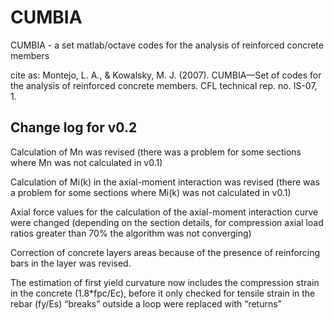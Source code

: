 # CUMBIA
CUMBIA - a set matlab/octave codes for the analysis of reinforced concrete members

cite as: Montejo, L. A., & Kowalsky, M. J. (2007). CUMBIA—Set of codes for the analysis of reinforced concrete members. CFL technical rep. no. IS-07, 1.

## Change log for v0.2

Calculation of Mn was revised (there was a problem for some sections where Mn was not calculated in v0.1)

Calculation of Mi(k) in the axial-moment interaction was revised (there was a problem for some sections where Mi(k) was not calculated in v0.1)

Axial force values for the calculation of the axial-moment interaction curve were changed (depending on the section details, for compression axial load ratios greater than 70% the algorithm was not converging)

Correction of concrete layers areas because of the presence of reinforcing bars in the layer was revised.

The estimation of first yield curvature now includes the compression strain in the concrete (1.8*fpc/Ec), before it only checked for tensile strain in the rebar (fy/Es)
“breaks” outside a loop were replaced with “returns” 
